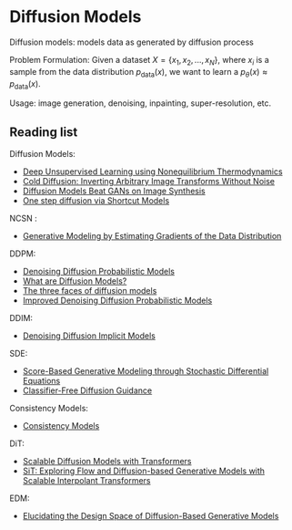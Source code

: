 # Diffusion Models

Diffusion models: models data as generated by diffusion process

Problem Formulation: Given a dataset $X = \{x_1, x_2, ..., x_N\}$, where $x_i$ is a sample from the data distribution $p_{\text{data}}(x)$, we want to learn a $p_\theta(x)\approx p_{\text{data}}(x)$.

Usage: image generation, denoising, inpainting, super-resolution, etc.

## Reading list

Diffusion Models:
- [Deep Unsupervised Learning using Nonequilibrium Thermodynamics](https://arxiv.org/pdf/1503.03585)
- [Cold Diffusion: Inverting Arbitrary Image Transforms Without Noise](https://arxiv.org/pdf/2208.09392)
- [Diffusion Models Beat GANs on Image Synthesis](https://arxiv.org/pdf/2105.05233)
- [One step diffusion via Shortcut Models](https://arxiv.org/pdf/2410.12557)

NCSN :
- [Generative Modeling by Estimating Gradients of the Data Distribution](https://arxiv.org/pdf/1907.05600)

DDPM:
- [Denoising Diffusion Probabilistic Models](https://arxiv.org/pdf/2006.11239)
- [What are Diffusion Models?](https://lilianweng.github.io/posts/2021-07-11-diffusion-models/)
- [The three faces of diffusion models](https://hope7happiness.github.io/three_diff/)
- [Improved Denoising Diffusion Probabilistic Models](https://arxiv.org/pdf/2102.09672)

DDIM:
- [Denoising Diffusion Implicit Models](https://arxiv.org/pdf/2010.02502)

SDE:
- [Score-Based Generative Modeling through Stochastic Differential Equations](https://arxiv.org/pdf/2011.13456)
- [Classifier-Free Diffusion Guidance](https://arxiv.org/pdf/2207.12598)

Consistency Models:
- [Consistency Models](https://arxiv.org/pdf/2303.01469)

DiT:
- [Scalable Diffusion Models with Transformers](https://arxiv.org/pdf/2212.09748)
- [SiT: Exploring Flow and Diffusion-based Generative Models with Scalable Interpolant Transformers](https://arxiv.org/pdf/2401.08740)

EDM:
- [Elucidating the Design Space of Diffusion-Based Generative Models](https://arxiv.org/pdf/2206.00364)